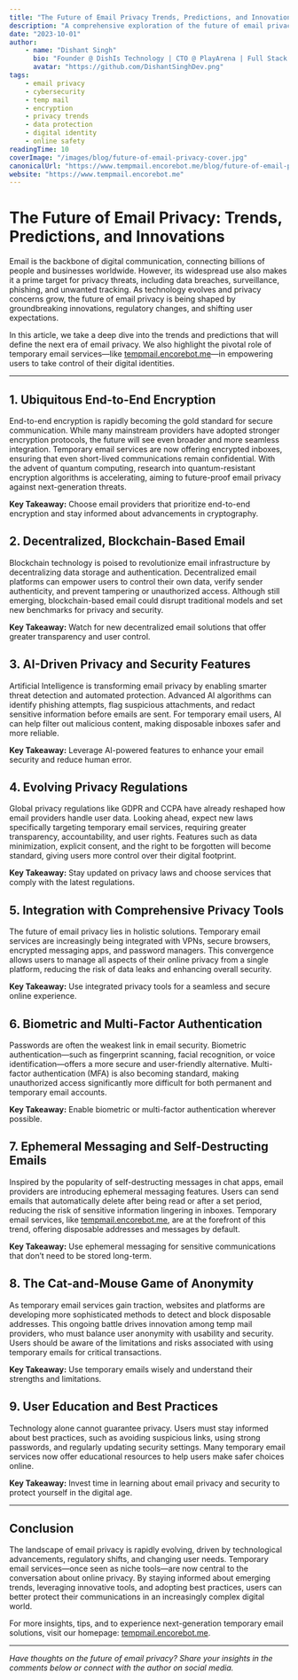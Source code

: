 ```yaml
---
title: "The Future of Email Privacy Trends, Predictions, and Innovations"
description: "A comprehensive exploration of the future of email privacy, covering emerging technologies, regulatory changes, the evolving role of temporary email services, and actionable tips for users."
date: "2023-10-01"
author:
    - name: "Dishant Singh"
      bio: "Founder @ DishIs Technology | CTO @ PlayArena | Full Stack & Python Developer | ML/ DL Developer | Problem Solver | Math & Science Teacher"
      avatar: "https://github.com/DishantSinghDev.png"
tags:
    - email privacy
    - cybersecurity
    - temp mail
    - encryption
    - privacy trends
    - data protection
    - digital identity
    - online safety
readingTime: 10
coverImage: "/images/blog/future-of-email-privacy-cover.jpg"
canonicalUrl: "https://www.tempmail.encorebot.me/blog/future-of-email-privacy"
website: "https://www.tempmail.encorebot.me"
---
```


# The Future of Email Privacy: Trends, Predictions, and Innovations

Email is the backbone of digital communication, connecting billions of people and businesses worldwide. However, its widespread use also makes it a prime target for privacy threats, including data breaches, surveillance, phishing, and unwanted tracking. As technology evolves and privacy concerns grow, the future of email privacy is being shaped by groundbreaking innovations, regulatory changes, and shifting user expectations.

In this article, we take a deep dive into the trends and predictions that will define the next era of email privacy. We also highlight the pivotal role of temporary email services—like [tempmail.encorebot.me](https://www.tempmail.encorebot.me)—in empowering users to take control of their digital identities.

---

## 1. Ubiquitous End-to-End Encryption

End-to-end encryption is rapidly becoming the gold standard for secure communication. While many mainstream providers have adopted stronger encryption protocols, the future will see even broader and more seamless integration. Temporary email services are now offering encrypted inboxes, ensuring that even short-lived communications remain confidential. With the advent of quantum computing, research into quantum-resistant encryption algorithms is accelerating, aiming to future-proof email privacy against next-generation threats.

**Key Takeaway:** Choose email providers that prioritize end-to-end encryption and stay informed about advancements in cryptography.

## 2. Decentralized, Blockchain-Based Email

Blockchain technology is poised to revolutionize email infrastructure by decentralizing data storage and authentication. Decentralized email platforms can empower users to control their own data, verify sender authenticity, and prevent tampering or unauthorized access. Although still emerging, blockchain-based email could disrupt traditional models and set new benchmarks for privacy and security.

**Key Takeaway:** Watch for new decentralized email solutions that offer greater transparency and user control.

## 3. AI-Driven Privacy and Security Features

Artificial Intelligence is transforming email privacy by enabling smarter threat detection and automated protection. Advanced AI algorithms can identify phishing attempts, flag suspicious attachments, and redact sensitive information before emails are sent. For temporary email users, AI can help filter out malicious content, making disposable inboxes safer and more reliable.

**Key Takeaway:** Leverage AI-powered features to enhance your email security and reduce human error.

## 4. Evolving Privacy Regulations

Global privacy regulations like GDPR and CCPA have already reshaped how email providers handle user data. Looking ahead, expect new laws specifically targeting temporary email services, requiring greater transparency, accountability, and user rights. Features such as data minimization, explicit consent, and the right to be forgotten will become standard, giving users more control over their digital footprint.

**Key Takeaway:** Stay updated on privacy laws and choose services that comply with the latest regulations.

## 5. Integration with Comprehensive Privacy Tools

The future of email privacy lies in holistic solutions. Temporary email services are increasingly being integrated with VPNs, secure browsers, encrypted messaging apps, and password managers. This convergence allows users to manage all aspects of their online privacy from a single platform, reducing the risk of data leaks and enhancing overall security.

**Key Takeaway:** Use integrated privacy tools for a seamless and secure online experience.

## 6. Biometric and Multi-Factor Authentication

Passwords are often the weakest link in email security. Biometric authentication—such as fingerprint scanning, facial recognition, or voice identification—offers a more secure and user-friendly alternative. Multi-factor authentication (MFA) is also becoming standard, making unauthorized access significantly more difficult for both permanent and temporary email accounts.

**Key Takeaway:** Enable biometric or multi-factor authentication wherever possible.

## 7. Ephemeral Messaging and Self-Destructing Emails

Inspired by the popularity of self-destructing messages in chat apps, email providers are introducing ephemeral messaging features. Users can send emails that automatically delete after being read or after a set period, reducing the risk of sensitive information lingering in inboxes. Temporary email services, like [tempmail.encorebot.me](https://www.tempmail.encorebot.me), are at the forefront of this trend, offering disposable addresses and messages by default.

**Key Takeaway:** Use ephemeral messaging for sensitive communications that don’t need to be stored long-term.

## 8. The Cat-and-Mouse Game of Anonymity

As temporary email services gain traction, websites and platforms are developing more sophisticated methods to detect and block disposable addresses. This ongoing battle drives innovation among temp mail providers, who must balance user anonymity with usability and security. Users should be aware of the limitations and risks associated with using temporary emails for critical transactions.

**Key Takeaway:** Use temporary emails wisely and understand their strengths and limitations.

## 9. User Education and Best Practices

Technology alone cannot guarantee privacy. Users must stay informed about best practices, such as avoiding suspicious links, using strong passwords, and regularly updating security settings. Many temporary email services now offer educational resources to help users make safer choices online.

**Key Takeaway:** Invest time in learning about email privacy and security to protect yourself in the digital age.

---

## Conclusion

The landscape of email privacy is rapidly evolving, driven by technological advancements, regulatory shifts, and changing user needs. Temporary email services—once seen as niche tools—are now central to the conversation about online privacy. By staying informed about emerging trends, leveraging innovative tools, and adopting best practices, users can better protect their communications in an increasingly complex digital world.

For more insights, tips, and to experience next-generation temporary email solutions, visit our homepage: [tempmail.encorebot.me](https://www.tempmail.encorebot.me).

---

*Have thoughts on the future of email privacy? Share your insights in the comments below or connect with the author on social media.*

